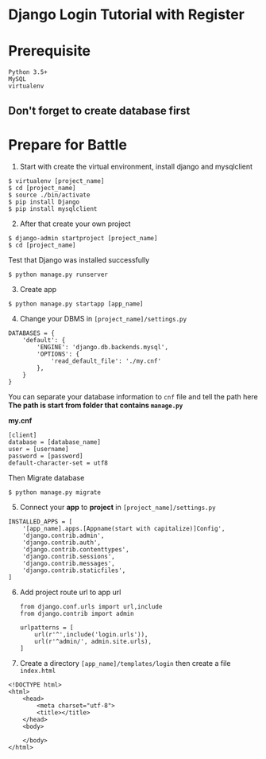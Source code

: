 # Django Login Tutorial with Register

Prerequisite
===
```
Python 3.5+
MySQL
virtualenv
```
## Don't forget to create database first

Prepare for Battle
===
1. Start with create the virtual environment, install django and mysqlclient
```
$ virtualenv [project_name]
$ cd [project_name]
$ source ./bin/activate
$ pip install Django
$ pip install mysqlclient
```

2. After that create your own project
```
$ django-admin startproject [project_name]
$ cd [project_name]
```

 Test that Django was installed successfully
```
$ python manage.py runserver
```

3. Create app
```
$ python manage.py startapp [app_name]
```

4. Change your DBMS in `[project_name]/settings.py`
```
DATABASES = {
    'default': {
        'ENGINE': 'django.db.backends.mysql',
        'OPTIONS': {
            'read_default_file': './my.cnf'
        },
    }
}
```
You can separate your database information to `cnf` file and tell the path here **The path is start from folder that contains `manage.py`**

 **my.cnf**
```
[client]
database = [database_name]
user = [username]
password = [password]
default-character-set = utf8
```
Then Migrate database
```
$ python manage.py migrate
```

5. Connect your **app** to **project** in `[project_name]/settings.py`
```
INSTALLED_APPS = [
    '[app_name].apps.[Appname(start with capitalize)]Config',
    'django.contrib.admin',
    'django.contrib.auth',
    'django.contrib.contenttypes',
    'django.contrib.sessions',
    'django.contrib.messages',
    'django.contrib.staticfiles',
]
```

6. Add project route url to app url  

    ```
    from django.conf.urls import url,include
    from django.contrib import admin

    urlpatterns = [
        url(r'^',include('login.urls')),
        url(r'^admin/', admin.site.urls),
    ]
    ```

7. Create a directory `[app_name]/templates/login` then create a file `index.html`
```
<!DOCTYPE html>
<html>
    <head>
        <meta charset="utf-8">
        <title></title>
    </head>
    <body>

    </body>
</html>
```
